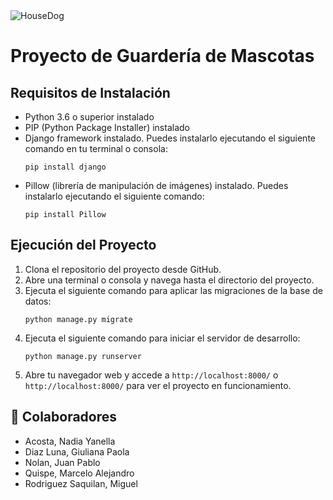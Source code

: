 <img src="https://i.pinimg.com/564x/91/aa/7a/91aa7a7a03e62ae64a47a9e5f3f0d84f.jpg" alt="HouseDog">
<h1>Proyecto de Guardería de Mascotas</h1>
<h2>Requisitos de Instalación</h2>
<ul>
    <li>Python 3.6 o superior instalado</li>
    <li>PIP (Python Package Installer) instalado</li>
    <li>Django framework instalado. Puedes instalarlo ejecutando el siguiente comando en tu terminal o consola:
        <pre><code>pip install django</code></pre>
    </li>
    <li>Pillow (librería de manipulación de imágenes) instalado. Puedes instalarlo ejecutando el siguiente comando:
        <pre><code>pip install Pillow</code></pre>
    </li>
</ul>

<h2>Ejecución del Proyecto</h2>
<ol>
    <li>Clona el repositorio del proyecto desde GitHub.</li>
    <li>Abre una terminal o consola y navega hasta el directorio del proyecto.</li>
    <li>Ejecuta el siguiente comando para aplicar las migraciones de la base de datos:
        <pre><code>python manage.py migrate</code></pre>
    </li>
    <li>Ejecuta el siguiente comando para iniciar el servidor de desarrollo:
        <pre><code>python manage.py runserver</code></pre>
    </li>
    <li>Abre tu navegador web y accede a <code>http://localhost:8000/</code> o <code>http://localhost:8000/</code>
        para ver el proyecto en funcionamiento.</li>
</ol>

<h2> 👯 Colaboradores </h2>
<ul>
    <li>Acosta, Nadia Yanella</li>
    <li>Diaz Luna, Giuliana Paola</li>
    <li>Nolan, Juan Pablo</li>
    <li>Quispe, Marcelo Alejandro</li>
    <li>Rodriguez Saquilan, Miguel</li>
</ul>
